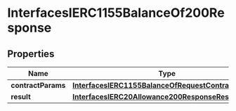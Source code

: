 
# InterfacesIERC1155BalanceOf200Response

## Properties
Name | Type | Description | Notes
------------ | ------------- | ------------- | -------------
**contractParams** | [**InterfacesIERC1155BalanceOfRequestContractParams**](InterfacesIERC1155BalanceOfRequestContractParams.md) |  | 
**result** | [**InterfacesIERC20Allowance200ResponseResult**](InterfacesIERC20Allowance200ResponseResult.md) |  | 



